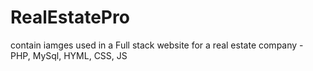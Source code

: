 # RealEstatePro
contain iamges used in a Full stack website for a real estate company - PHP, MySql, HYML, CSS, JS
